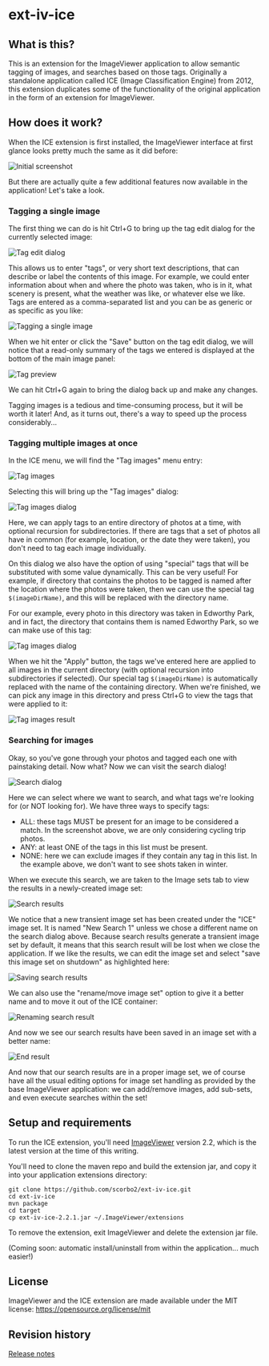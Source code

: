 # ext-iv-ice

## What is this?
This is an extension for the ImageViewer application to allow semantic tagging of images, and searches
based on those tags. Originally a standalone application called ICE (Image Classification Engine) from 2012, this
extension duplicates some of the functionality of the original application in the form of an extension
for ImageViewer.

## How does it work?
When the ICE extension is first installed, the ImageViewer interface at first glance looks pretty much the
same as it did before:

![Initial screenshot](docs/screenshot01.jpg)

But there are actually quite a few additional features now available in the application! Let's take a look.

### Tagging a single image

The first thing we can do is hit Ctrl+G to bring up the tag edit dialog for the currently selected image:

![Tag edit dialog](docs/screenshot02.jpg)

This allows us to enter "tags", or very short text descriptions, that can describe or label the contents of
this image. For example, we could enter information about when and where the photo was taken, who is in it,
what scenery is present, what the weather was like, or whatever else we like. Tags are entered as a comma-separated
list and you can be as generic or as specific as you like:

![Tagging a single image](docs/screenshot03.jpg)

When we hit enter or click the "Save" button on the tag edit dialog, we will notice that a read-only summary
of the tags we entered is displayed at the bottom of the main image panel:

![Tag preview](docs/screenshot04.jpg)

We can hit Ctrl+G again to bring the dialog back up and make any changes.

Tagging images is a tedious and time-consuming process, but it will be worth it later! And, as it turns out,
there's a way to speed up the process considerably...

### Tagging multiple images at once

In the ICE menu, we will find the "Tag images" menu entry:

![Tag images](docs/screenshot05.jpg)

Selecting this will bring up the "Tag images" dialog:

![Tag images dialog](docs/screenshot06.jpg)

Here, we can apply tags to an entire directory of photos at a time, with optional recursion for subdirectories.
If there are tags that a set of photos all have in common (for example, location, or the date they were taken),
you don't need to tag each image individually. 

On this dialog we also have the option of using "special" tags that will be substituted with some value 
dynamically. This can be very useful! For example, if directory that contains the photos to be tagged is named
after the location where the photos were taken, then we can use the special tag `$(imageDirName)`, and this
will be replaced with the directory name.

For our example, every photo in this directory was taken in Edworthy Park, and in fact, the directory that
contains them is named Edworthy Park, so we can make use of this tag:

![Tag images dialog](docs/screenshot07.jpg)

When we hit the "Apply" button, the tags we've entered here are applied to all images in the current directory
(with optional recursion into subdirectories if selected). Our special tag `$(imageDirName)` is automatically
replaced with the name of the containing directory. When we're finished, we can pick any image in this directory
and press Ctrl+G to view the tags that were applied to it:

![Tag images result](docs/screenshot08.jpg)

### Searching for images

Okay, so you've gone through your photos and tagged each one with painstaking detail. Now what? Now we can
visit the search dialog!

![Search dialog](docs/screenshot09.jpg)

Here we can select where we want to search, and what tags we're looking for (or NOT looking for). We have
three ways to specify tags:

- ALL: these tags MUST be present for an image to be considered a match. In the screenshot above, we are only considering cycling trip photos.
- ANY: at least ONE of the tags in this list must be present. 
- NONE: here we can exclude images if they contain any tag in this list. In the example above, we don't want to see shots taken in winter.

When we execute this search, we are taken to the Image sets tab to view the results in a newly-created image set:

![Search results](docs/screenshot10.jpg)

We notice that a new transient image set has been created under the "ICE" image set. It is named "New Search 1" unless
we chose a different name on the search dialog above. Because search results generate a transient image set by default,
it means that this search result will be lost when we close the application. If we like the results, we can 
edit the image set and select "save this image set on shutdown" as highlighted here:

![Saving search results](docs/screenshot11.jpg)

We can also use the "rename/move image set" option to give it a better name and to move it out of the ICE container:

![Renaming search result](docs/screenshot12.jpg)

And now we see our search results have been saved in an image set with a better name:

![End result](docs/screenshot13.jpg)

And now that our search results are in a proper image set, we of course have all the usual editing options for
image set handling as provided by the base ImageViewer application: we can add/remove images, add sub-sets,
and even execute searches within the set!

## Setup and requirements

To run the ICE extension, you'll need [ImageViewer](https://github.com/scorbo2/imageviewer) version 2.2, which
is the latest version at the time of this writing.

You'll need to clone the maven repo and build the extension jar, and copy it into your application extensions
directory:

```shell
git clone https://github.com/scorbo2/ext-iv-ice.git
cd ext-iv-ice
mvn package
cd target
cp ext-iv-ice-2.2.1.jar ~/.ImageViewer/extensions
```

To remove the extension, exit ImageViewer and delete the extension jar file. 

(Coming soon: automatic install/uninstall from within the application... much easier!)

## License

ImageViewer and the ICE extension are made available under the MIT license: https://opensource.org/license/mit

## Revision history

[Release notes](src/main/resources/ca/corbett/imageviewer/extensions/ice/ReleaseNotes.txt)
